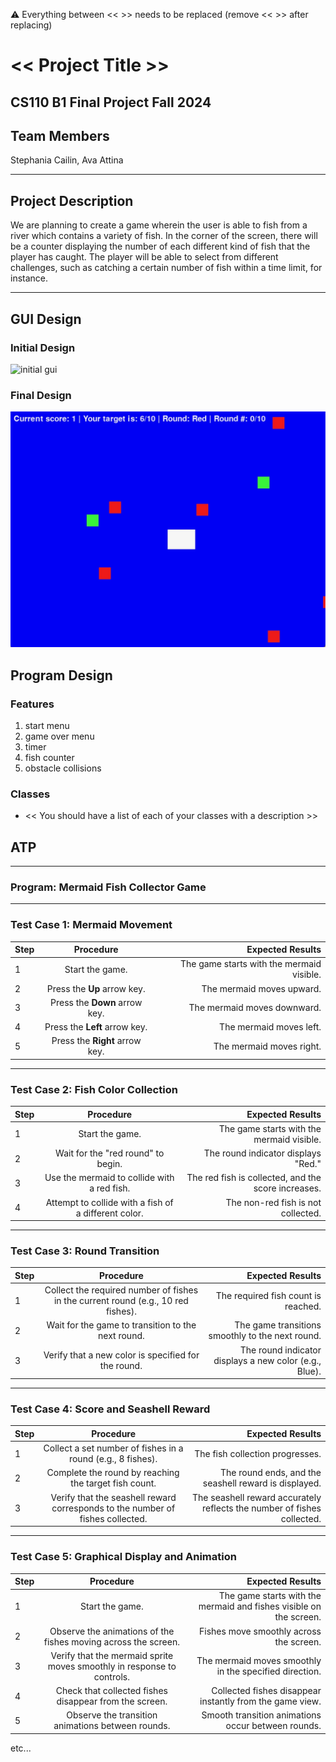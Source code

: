 
:warning: Everything between << >> needs to be replaced (remove << >> after replacing)

# << Project Title >>
## CS110 B1 Final Project Fall 2024

## Team Members

Stephania Cailin, Ava Attina

***

## Project Description

We are planning to create a game wherein the user is able to fish from a river which contains a variety of fish. In the corner of the screen, there will be a counter displaying the number of each different kind of fish that the player has caught. The player will be able to select from different challenges, such as catching a certain number of fish within a time limit, for instance.

***    

## GUI Design

### Initial Design

![initial gui](assets/gui.jpg)

### Final Design

![final gui](assets/finalgui.jpg)

## Program Design

### Features

1. start menu
2. game over menu
3. timer
4. fish counter
5. obstacle collisions

### Classes

- << You should have a list of each of your classes with a description >>

## ATP

---

### Program: Mermaid Fish Collector Game 

---

### Test Case 1: Mermaid Movement  

| Step |              Procedure              |                Expected Results                 |
|------|:-----------------------------------:|-----------------------------------------------:|
|  1   | Start the game.                       | The game starts with the mermaid visible.       |
|  2   | Press the **Up** arrow key.           | The mermaid moves upward.                       |
|  3   | Press the **Down** arrow key.         | The mermaid moves downward.                     |
|  4   | Press the **Left** arrow key.         | The mermaid moves left.                         |
|  5   | Press the **Right** arrow key.        | The mermaid moves right.                        |

---

### **Test Case 2: Fish Color Collection**  

| Step |              Procedure              |                Expected Results                 |
|------|:-----------------------------------:|-----------------------------------------------:|
|  1   | Start the game.                      | The game starts with the mermaid visible.       |
|  2   | Wait for the "red round" to begin.    | The round indicator displays "Red."             |
|  3   | Use the mermaid to collide with a red fish. | The red fish is collected, and the score increases. |
|  4   | Attempt to collide with a fish of a different color. | The non-red fish is not collected.           |

---

### **Test Case 3: Round Transition**  

| Step |              Procedure              |                Expected Results                 |
|------|:-----------------------------------:|-----------------------------------------------:|
|  1   | Collect the required number of fishes in the current round (e.g., 10 red fishes). | The required fish count is reached.             |
|  2   | Wait for the game to transition to the next round. | The game transitions smoothly to the next round. |
|  3   | Verify that a new color is specified for the round. | The round indicator displays a new color (e.g., Blue). |

---

### **Test Case 4: Score and Seashell Reward**  

| Step |              Procedure              |                Expected Results                 |
|------|:-----------------------------------:|-----------------------------------------------:|
|  1   | Collect a set number of fishes in a round (e.g., 8 fishes). | The fish collection progresses.                 |
|  2   | Complete the round by reaching the target fish count. | The round ends, and the seashell reward is displayed. |
|  3   | Verify that the seashell reward corresponds to the number of fishes collected. | The seashell reward accurately reflects the number of fishes collected. |

---

### **Test Case 5: Graphical Display and Animation**  

| Step |              Procedure              |                Expected Results                 |
|------|:-----------------------------------:|-----------------------------------------------:|
|  1   | Start the game.                      | The game starts with the mermaid and fishes visible on the screen. |
|  2   | Observe the animations of the fishes moving across the screen. | Fishes move smoothly across the screen.         |
|  3   | Verify that the mermaid sprite moves smoothly in response to controls. | The mermaid moves smoothly in the specified direction. |
|  4   | Check that collected fishes disappear from the screen. | Collected fishes disappear instantly from the game view. |
|  5   | Observe the transition animations between rounds. | Smooth transition animations occur between rounds. | 
etc...
